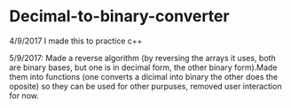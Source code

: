 # Decimal-to-binary-converter
4/9/2017 I made this to practice c++

5/9/2017: Made a reverse algorithm (by reversing the arrays it uses, both are binary bases, but one is in decimal form, the other binary form).Made them into functions (one converts a dicimal into binary the other does the oposite) so they can be used for other purpuses, removed user interaction for now.
